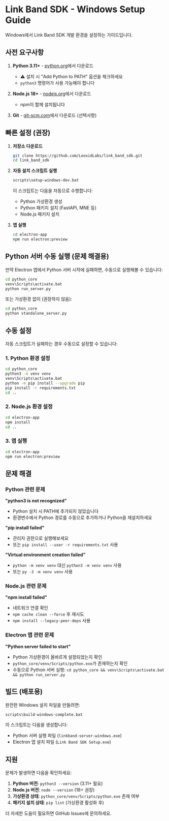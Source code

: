# Link Band SDK - Windows Setup Guide

Windows에서 Link Band SDK 개발 환경을 설정하는 가이드입니다.

## 사전 요구사항

1. **Python 3.11+** - [python.org](https://python.org)에서 다운로드
   - ⚠️ 설치 시 "Add Python to PATH" 옵션을 체크하세요
   - `python3` 명령어가 사용 가능해야 합니다

2. **Node.js 18+** - [nodejs.org](https://nodejs.org)에서 다운로드
   - npm이 함께 설치됩니다

3. **Git** - [git-scm.com](https://git-scm.com)에서 다운로드 (선택사항)

## 빠른 설정 (권장)

1. **저장소 다운로드**
   ```bash
   git clone https://github.com/LooxidLabs/link_band_sdk.git
   cd link_band_sdk
   ```

2. **자동 설치 스크립트 실행**
   ```bash
   scripts\setup-windows-dev.bat
   ```
   
   이 스크립트는 다음을 자동으로 수행합니다:
   - Python 가상환경 생성
   - Python 패키지 설치 (FastAPI, MNE 등)
   - Node.js 패키지 설치

3. **앱 실행**
   ```bash
   cd electron-app
   npm run electron:preview
   ```

## Python 서버 수동 실행 (문제 해결용)

만약 Electron 앱에서 Python 서버 시작에 실패하면, 수동으로 실행해볼 수 있습니다:

```bash
cd python_core
venv\Scripts\activate.bat
python run_server.py
```

또는 가상환경 없이 (권장하지 않음):
```bash
cd python_core
python standalone_server.py
```

## 수동 설정

자동 스크립트가 실패하는 경우 수동으로 설정할 수 있습니다:

### 1. Python 환경 설정
```bash
cd python_core
python3 -m venv venv
venv\Scripts\activate.bat
python -m pip install --upgrade pip
pip install -r requirements.txt
cd ..
```

### 2. Node.js 환경 설정
```bash
cd electron-app
npm install
cd ..
```

### 3. 앱 실행
```bash
cd electron-app
npm run electron:preview
```

## 문제 해결

### Python 관련 문제

**"python3 is not recognized"**
- Python 설치 시 PATH에 추가되지 않았습니다
- 환경변수에서 Python 경로를 수동으로 추가하거나 Python을 재설치하세요

**"pip install failed"**
- 관리자 권한으로 실행해보세요
- 또는 `pip install --user -r requirements.txt` 사용

**"Virtual environment creation failed"**
- `python -m venv venv` 대신 `python3 -m venv venv` 사용
- 또는 `py -3 -m venv venv` 사용

### Node.js 관련 문제

**"npm install failed"**
- 네트워크 연결 확인
- `npm cache clean --force` 후 재시도
- `npm install --legacy-peer-deps` 사용

### Electron 앱 관련 문제

**"Python server failed to start"**
- Python 가상환경이 올바르게 설정되었는지 확인
- `python_core/venv/Scripts/python.exe`가 존재하는지 확인
- 수동으로 Python 서버 실행: `cd python_core && venv\Scripts\activate.bat && python run_server.py`

## 빌드 (배포용)

완전한 Windows 설치 파일을 만들려면:

```bash
scripts\build-windows-complete.bat
```

이 스크립트는 다음을 생성합니다:
- Python 서버 실행 파일 (`linkband-server-windows.exe`)
- Electron 앱 설치 파일 (`Link Band SDK Setup.exe`)

## 지원

문제가 발생하면 다음을 확인하세요:

1. **Python 버전**: `python3 --version` (3.11+ 필요)
2. **Node.js 버전**: `node --version` (18+ 권장)
3. **가상환경 상태**: `python_core/venv/Scripts/python.exe` 존재 여부
4. **패키지 설치 상태**: `pip list` (가상환경 활성화 후)

더 자세한 도움이 필요하면 GitHub Issues에 문의하세요. 
